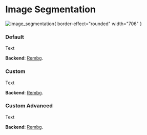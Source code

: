 # Image Segmentation

![image_segmentation](image_segmentation.png){ border-effect="rounded" width="706" }

### Default

Text

**Backend**: <a href="Modules.md" anchor="rembg" summary="A specialized library for removing image backgrounds.">Rembg</a>.

### Custom

Text

**Backend**: <a href="Modules.md" anchor="rembg" summary="A specialized library for removing image backgrounds.">Rembg</a>.

### Custom Advanced

Text

**Backend**: <a href="Modules.md" anchor="rembg" summary="A specialized library for removing image backgrounds.">Rembg</a>.

